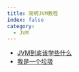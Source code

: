```yaml
---
title: 简明JVM教程
index: false
category:
  - JVM
---
```



- [JVM到底该学些什么](JVM到底该学些什么.md)
- [我是一个垃圾](我是一个垃圾.md)

